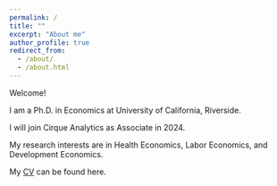 ```yaml
---
permalink: /
title: ""
excerpt: "About me"
author_profile: true
redirect_from: 
  - /about/
  - /about.html
---
```





Welcome!

I am a Ph.D. in Economics at University of California, Riverside. 

I will join Cirque Analytics as Associate in 2024. 

My research interests are in Health Economics, Labor Economics, and Development Economics.

My [CV](https://jingyanguo.com/files/Jingyan_Guo_CV_July_22_2024.pdf) can be found here. 

